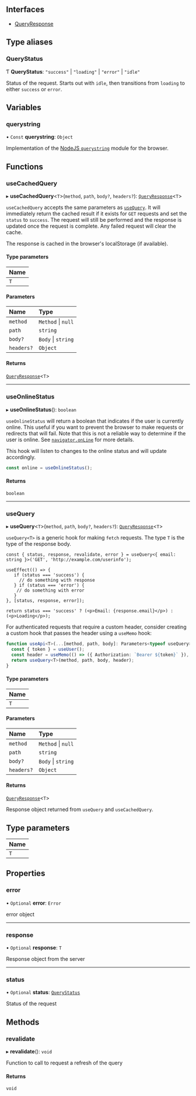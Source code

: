 ## Interfaces

- [QueryResponse](#QueryResponse)

## Type aliases

### QueryStatus

Ƭ **QueryStatus**: ``"success"`` \| ``"loading"`` \| ``"error"`` \| ``"idle"``

Status of the request. Starts out with `idle`, then transitions from `loading`
to either `success` or `error`.

## Variables

### querystring

• `Const` **querystring**: `Object`

Implementation of the [NodeJS `querystring`](https://nodejs.org/docs/latest-v12.x/api/querystring.html) module for the browser.

## Functions

### useCachedQuery

▸ **useCachedQuery**<`T`\>(`method`, `path`, `body?`, `headers?`): [`QueryResponse`](#QueryResponse)<`T`\>

`useCachedQuery` accepts the same parameters as [`useQuery`](#usequery). It will
immediately return the cached result if it exists for `GET` requests and set the
`status` to `success`. The request will still be performed and the response is
updated once the request is complete. Any failed request will clear the cache.

The response is cached in the browser's localStorage (if available).

#### Type parameters

| Name |
| :------ |
| `T` |

#### Parameters

| Name | Type |
| :------ | :------ |
| `method` | `Method` \| ``null`` |
| `path` | `string` |
| `body?` | `Body` \| `string` |
| `headers?` | `Object` |

#### Returns

[`QueryResponse`](#QueryResponse)<`T`\>

___

### useOnlineStatus

▸ **useOnlineStatus**(): `boolean`

`useOnlineStatus` will return a boolean that indicates if the user is currently online. This useful
if you want to prevent the browser to make requests or redirects that will fail. Note that this
is not a reliable way to determine if the user is online. See
[`navigator.onLine`](https://developer.mozilla.org/en-US/docs/Web/API/Navigator/onLine) for more details.

This hook will listen to changes to the online status and will update accordingly.

```ts
const online = useOnlineStatus();
```

#### Returns

`boolean`

___

### useQuery

▸ **useQuery**<`T`\>(`method`, `path`, `body?`, `headers?`): [`QueryResponse`](#QueryResponse)<`T`\>

`useQuery<T>` is a generic hook for making `fetch` requests. The type `T` is the type of the response body.

```tsx
const { status, response, revalidate, error } = useQuery<{ email: string }>('GET', 'http://example.com/userinfo');

useEffect(() => {
   if (status === 'success') {
     // do something with response
   } if (status === 'error') {
    // do something with error
   }
}, [status, response, error]);

return status === 'success' ? (<p>Email: {response.email}</p>) : (<p>Loading</p>);
```

For authenticated requests that require a custom header, consider creating a custom hook that passes the
header using a `useMemo` hook:

```ts
function useApi<T>(...[method, path, body]: Parameters<typeof useQuery>) {
  const { token } = useUser();
  const header = useMemo(() => ({ Authorization: `Bearer ${token}` }), [token]);
  return useQuery<T>(method, path, body, header);
}
```

#### Type parameters

| Name |
| :------ |
| `T` |

#### Parameters

| Name | Type |
| :------ | :------ |
| `method` | `Method` \| ``null`` |
| `path` | `string` |
| `body?` | `Body` \| `string` |
| `headers?` | `Object` |

#### Returns

[`QueryResponse`](#QueryResponse)<`T`\>


Response object returned from `useQuery` and `useCachedQuery`.

## Type parameters

| Name |
| :------ |
| `T` |

## Properties

### error

• `Optional` **error**: `Error`

error object

___

### response

• `Optional` **response**: `T`

Response object from the server

___

### status

• `Optional` **status**: [`QueryStatus`](../wiki/Exports#querystatus)

Status of the request

## Methods

### revalidate

▸ **revalidate**(): `void`

Function to call to request a refresh of the query

#### Returns

`void`

